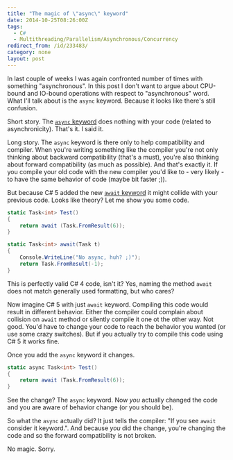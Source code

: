 ```yaml
---
title: "The magic of \"async\" keyword"
date: 2014-10-25T08:26:00Z
tags:
  - C#
  - Multithreading/Parallelism/Asynchronous/Concurrency
redirect_from: /id/233483/
category: none
layout: post
---
```

In last couple of weeks I was again confronted number of times with something "asynchronous". In this post I don't want to argue about CPU-bound and IO-bound operations with respect to "asynchronous" word. What I'll talk about is the `async` keyword. Because it looks like there's still confusion.

<!-- excerpt -->

Short story. The [`async` keyword][1] does nothing with your code (related to asynchronicity). That's it. I said it.

Long story. The `async` keyword is there only to help compatibility and compiler. When you're writing something like the compiler you're not only thinking about backward compatibility (that's a must), you're also thinking about forward compatibility (as much as possible). And that's exactly it. If you compile your old code with the new compiler you'd like to - very likely - to have the same behavior of code (maybe bit faster ;)).

But because C# 5 added the new [`await` keyword][2] it might collide with your previous code. Looks like theory? Let me show you some code.

```csharp
static Task<int> Test()
{
	return await (Task.FromResult(6));
}

static Task<int> await(Task t)
{
	Console.WriteLine("No async, huh? ;)");
	return Task.FromResult(-1);
}
```

This is perfectly valid C# 4 code, isn't it? Yes, naming the method `await` does not match generally used formatting, but who cares? 

Now imagine C# 5 with just `await` keyword. Compiling this code would result in different behavior. Either the compiler could complain about collision on `await` method or silently compile it one ot the other way. Not good. You'd have to change your code to reach the behavior you wanted (or use some crazy switches). But if you actually try to compile this code using C# 5 it works fine.

Once you add the `async` keyword it changes.

```csharp
static async Task<int> Test()
{
	return await (Task.FromResult(6));
}
```

See the change? The `async` keyword. Now _you_ actually changed the code and you are aware of behavior change (or you should be).

So what the `async` actually did? It just tells the compiler: "If you see `await` consider it keyword.". And because _you_ did the change, you're changing the code and so the forward compatibility is not broken.

No magic. Sorry.   

[1]: http://msdn.microsoft.com/en-us/library/hh156513.aspx
[2]: http://msdn.microsoft.com/en-us/library/hh156528.aspx
